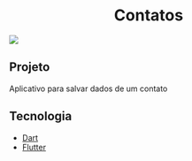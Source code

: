 <h1 align="center">Contatos</h1>
<img src="https://user-images.githubusercontent.com/53982668/120875725-b3a11c80-c583-11eb-868f-8d58f9f98417.png">

<h2>Projeto</h2>
 <p>Aplicativo para salvar dados de um contato</p>

<h2>Tecnologia</h2>
<ul>
 <li><a href="https://dart.dev">Dart</a></li>
 <li><a href="https://flutter.dev/?gclid=CjwKCAiAgc-ABhA7EiwAjev-jycitPrPlfK05OttRV0aZRDd4n_TNxhfP4pkYVhR-myKnkl3W_77YhoCu2gQAvD_BwE&gclsrc=aw.ds">Flutter</a></li>
</ul>
